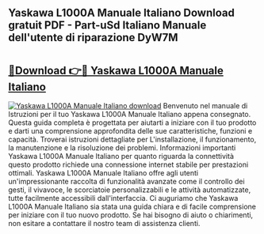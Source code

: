 ## Yaskawa L1000A Manuale Italiano Download gratuit PDF - Part-uSd Italiano Manuale dell'utente di riparazione DyW7M

# <h2><a href="http://dfbmkbi.blite.top/?on=Yaskawa+L1000A+Manuale+Italiano">🔗Download 👉🔴 Yaskawa L1000A Manuale Italiano</a></h2>

[![Yaskawa L1000A Manuale Italiano download](https://i.imgur.com/lujVjoI.png)](http://dfbmkbi.blite.top/?on=Yaskawa+L1000A+Manuale+Italiano)
Benvenuto nel manuale di Istruzioni per il tuo Yaskawa L1000A Manuale Italiano appena consegnato. Questa guida completa è progettata per aiutarti a iniziare con il tuo prodotto e darti una comprensione approfondita delle sue caratteristiche, funzioni e capacità. Troverai istruzioni dettagliate per L'installazione, il funzionamento, la manutenzione e la risoluzione dei problemi. Informazioni importanti Yaskawa L1000A Manuale Italiano per quanto riguarda la connettività questo prodotto richiede una connessione internet stabile per prestazioni ottimali. Yaskawa L1000A Manuale Italiano offre agli utenti un'impressionante raccolta di funzionalità avanzate come il controllo dei gesti, il vivavoce, le scorciatoie personalizzabili e le attività automatizzate, tutte facilmente accessibili dall'interfaccia. Ci auguriamo che Yaskawa L1000A Manuale Italiano sia stata una guida chiara e di facile comprensione per iniziare con il tuo nuovo prodotto. Se hai bisogno di aiuto o chiarimenti, non esitare a contattare il nostro team di assistenza clienti.
